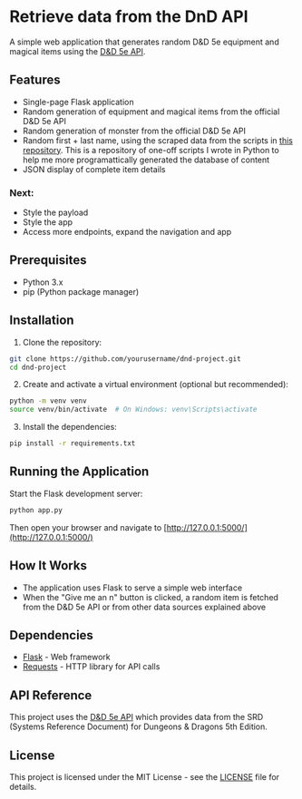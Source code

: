 # Retrieve data from the DnD API

A simple web application that generates random D&D 5e equipment and magical items using the [D&D 5e API](https://www.dnd5eapi.co/docs/).

## Features

- Single-page Flask application
- Random generation of equipment and magical items from the official D&D 5e API
- Random generation of monster from the official D&D 5e API
- Random first + last name, using the scraped data from the scripts in [this repository](https://github.com/ohitsmekatie/get-data-for-loremore). This is a repository of one-off scripts I wrote in Python to help me more programattically generated the database of content
- JSON display of complete item details


### Next:
- Style the payload
- Style the app
- Access more endpoints, expand the navigation and app

## Prerequisites

- Python 3.x
- pip (Python package manager)

## Installation

1. Clone the repository:
```bash
git clone https://github.com/yourusername/dnd-project.git
cd dnd-project
```

2. Create and activate a virtual environment (optional but recommended):
```bash
python -m venv venv
source venv/bin/activate  # On Windows: venv\Scripts\activate
```

3. Install the dependencies:
```bash
pip install -r requirements.txt
```

## Running the Application

Start the Flask development server:
```bash
python app.py
```

Then open your browser and navigate to [http://127.0.0.1:5000/](http://127.0.0.1:5000/)

## How It Works

- The application uses Flask to serve a simple web interface
- When the "Give me an n" button is clicked, a random item is fetched from the D&D 5e API or from other data sources explained above


## Dependencies

- [Flask](https://flask.palletsprojects.com/) - Web framework
- [Requests](https://docs.python-requests.org/) - HTTP library for API calls

## API Reference

This project uses the [D&D 5e API](https://www.dnd5eapi.co/docs/) which provides data from the SRD (Systems Reference Document) for Dungeons & Dragons 5th Edition.

## License

This project is licensed under the MIT License - see the [LICENSE](LICENSE) file for details.